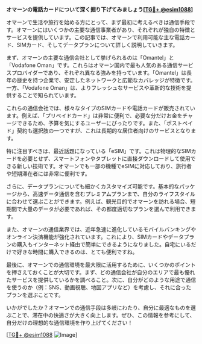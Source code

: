 **オマーンの電話カードについて深く掘り下げてみましょう[[TG💪+ @esim1088](https://t.me/s/esim1088)]**

オマーンで生活や旅行を始める方にとって、まず最初に考えるべきは通信手段です。オマーンにはいくつかの主要な通信事業者があり、それぞれが独自の特徴とサービスを提供しています。この記事では、オマーンで利用可能な主な電話カード、SIMカード、そしてデータプランについて詳しく説明していきます。

まず、オマーンの主要な通信会社として挙げられるのは「Omantel」と「Vodafone Oman」です。これらはオマーン国内で最も人気のある通信サービスプロバイダーであり、それぞれ異なる強みを持っています。「Omantel」は長年の歴史を持つ企業で、安定したネットワークと広範なカバレッジが特徴です。一方、「Vodafone Oman」は、よりフレッシュなサービスや革新的な技術を提供することで知られています。

これらの通信会社では、様々なタイプのSIMカードや電話カードが販売されています。例えば、「プリペイドカード」は非常に便利で、必要な分だけお金をチャージできるため、予算を気にするユーザーにぴったりです。また、「ポストペイド」契約も選択肢の一つですが、これは長期的な居住者向けのサービスとなります。

特に注目すべきは、最近話題になっている「eSIM」です。これは物理的なSIMカードを必要とせず、スマートフォンやタブレットに直接ダウンロードして使用できる新しい技術です。オマーンでも一部の機種でeSIMに対応しており、旅行者や短期滞在者には非常に便利です。

さらに、データプランについても細かくカスタマイズ可能です。基本的なパッケージから、高速データ通信を含むプレミアムプランまで、自分のライフスタイルに合わせて選ぶことができます。例えば、観光目的でオマーンを訪れる場合、短期間で大量のデータが必要であれば、その都度適切なプランを選んで利用できます。

また、オマーンの通信業界では、近年急速に進化しているモバイルバンキングやオンライン決済機能が強化されています。これにより、SIMカードやデータプランの購入もインターネット経由で簡単にできるようになりました。自宅にいるだけで好きな時間に購入できるのは、とても便利ですね。

最後に、オマーンでの通信環境を最大限に活用するために、いくつかのポイントを押さえておくことが大切です。まず、どの通信会社が自分のエリアで最も優れたサービスを提供しているかを調べること。次に、自分がどのような用途で通信を使うのか（例：SNS、動画視聴、地図アプリなど）を考慮し、それに合ったプランを選ぶことです。

いかがでしたか？オマーンでの通信手段は多岐にわたり、自分に最適なものを選ぶことで、滞在中の快適さが大きく向上します。ぜひ、この情報を参考にして、自分だけの理想的な通信環境を作り上げてください！

[[TG💪+ @esim1088](https://t.me/s/esim1088) ![Image](https://i.postimg.cc/Y0z9fWf4/image.png)]